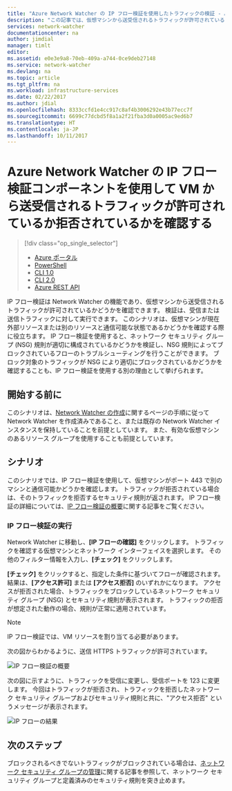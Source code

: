 ```yaml
---
title: "Azure Network Watcher の IP フロー検証を使用したトラフィックの検証 - Azure Portal | Microsoft Docs"
description: "この記事では、仮想マシンから送受信されるトラフィックが許可されているか拒否されているかを確認する方法について説明します。"
services: network-watcher
documentationcenter: na
author: jimdial
manager: timlt
editor: 
ms.assetid: e0e3e9a8-70eb-409a-a744-0ce9deb27148
ms.service: network-watcher
ms.devlang: na
ms.topic: article
ms.tgt_pltfrm: na
ms.workload: infrastructure-services
ms.date: 02/22/2017
ms.author: jdial
ms.openlocfilehash: 8333ccfd1e4cc917c8af4b3006292e43b77ecc7f
ms.sourcegitcommit: 6699c77dcbd5f8a1a2f21fba3d0a0005ac9ed6b7
ms.translationtype: HT
ms.contentlocale: ja-JP
ms.lasthandoff: 10/11/2017
---
```

# <a name="check-if-traffic-is-allowed-or-denied-to-or-from-a-vm-with-ip-flow-verify-a-component-of-azure-network-watcher"></a>Azure Network Watcher の IP フロー検証コンポーネントを使用して VM から送受信されるトラフィックが許可されているか拒否されているかを確認する

> [!div class="op_single_selector"]
> - [Azure ポータル](network-watcher-check-ip-flow-verify-portal.md)
> - [PowerShell](network-watcher-check-ip-flow-verify-powershell.md)
> - [CLI 1.0](network-watcher-check-ip-flow-verify-cli-nodejs.md)
> - [CLI 2.0](network-watcher-check-ip-flow-verify-cli.md)
> - [Azure REST API](network-watcher-check-ip-flow-verify-rest.md)


IP フロー検証は Network Watcher の機能であり、仮想マシンから送受信されるトラフィックが許可されているかどうかを確認できます。 検証は、受信または送信トラフィックに対して実行できます。 このシナリオは、仮想マシンが現在外部リソースまたは別のリソースと通信可能な状態であるかどうかを確認する際に役立ちます。 IP フロー検証を使用すると、ネットワーク セキュリティ グループ (NSG) 規則が適切に構成されているかどうかを検証し、NSG 規則によってブロックされているフローのトラブルシューティングを行うことができます。 ブロック対象のトラフィックが NSG により適切にブロックされているかどうかを確認することも、IP フロー検証を使用する別の理由として挙げられます。

## <a name="before-you-begin"></a>開始する前に

このシナリオは、[Network Watcher の作成](network-watcher-create.md)に関するページの手順に従って Network Watcher を作成済みであること、または既存の Network Watcher インスタンスを保持していることを前提としています。 また、有効な仮想マシンのあるリソース グループを使用することも前提としています。

## <a name="scenario"></a>シナリオ

このシナリオでは、IP フロー検証を使用して、仮想マシンがポート 443 で別のマシンと通信可能かどうかを確認します。 トラフィックが拒否されている場合は、そのトラフィックを拒否するセキュリティ規則が返されます。 IP フロー検証の詳細については、[IP フロー検証の概要](network-watcher-ip-flow-verify-overview.md)に関する記事をご覧ください。

### <a name="run-ip-flow-verify"></a>IP フロー検証の実行

Network Watcher に移動し、**[IP フローの確認]** をクリックします。 トラフィックを確認する仮想マシンとネットワーク インターフェイスを選択します。 その他のフィルター情報を入力し、**[チェック]** をクリックします。

**[チェック]** をクリックすると、指定した条件に基づいてフローが確認されます。 結果は、**[アクセス許可]** または **[アクセス拒否]** のいずれかになります。 アクセスが拒否された場合、トラフィックをブロックしているネットワーク セキュリティ グループ (NSG) とセキュリティ規則が表示されます。 トラフィックの拒否が想定された動作の場合、規則が正常に適用されています。

> [!NOTE]
> IP フロー検証では、VM リソースを割り当てる必要があります。

次の図からわかるように、送信 HTTPS トラフィックが許可されています。

![IP フロー検証の概要][1]

次の図に示すように、トラフィックを受信に変更し、受信ポートを 123 に変更します。 今回はトラフィックが拒否され、トラフィックを拒否したネットワーク セキュリティ グループおよびセキュリティ規則と共に、"アクセス拒否" というメッセージが表示されます。

![IP フローの結果][2]

## <a name="next-steps"></a>次のステップ

ブロックされるべきでないトラフィックがブロックされている場合は、[ネットワーク セキュリティ グループの管理](../virtual-network/virtual-network-manage-nsg-arm-portal.md)に関する記事を参照して、ネットワーク セキュリティ グループと定義済みのセキュリティ規則を突き止めます。

[1]: ./media/network-watcher-check-ip-flow-verify-portal/figure1.png
[2]: ./media/network-watcher-check-ip-flow-verify-portal/figure2.png













